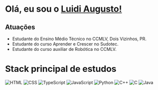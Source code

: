 # Olá, eu sou o [Luidi Augusto!](https://www.linkedin.com/in/luidi-augusto-710310359/)

## Atuações

* Estudante do Ensino Médio Técnico no CCMLV, Dois Vizinhos, PR.
* Estudante do curso Aprender e Crescer no Sudotec.
* Estudante do curso auxiliar de Robótica no CCMLV.

# Stack principal de estudos
![HTML](https://img.shields.io/badge/-HTML-333333?style=flat&logo=HTML5)
![CSS](https://img.shields.io/badge/-CSS-333333?style=flat&logo=CSS3&logoColor=1572B6)
![TypeScript](https://img.shields.io/badge/-TypeScript-333333?style=flat&logo=TypeScript&logoColor=3178C6)
![JavaScript](https://img.shields.io/badge/-JavaScript-333333?style=flat&logo=JavaScript&logoColor=F7DF1E)
![Python](https://img.shields.io/badge/-Python-333333?style=flat&logo=Python&logoColor=3776AB)
![C++](https://img.shields.io/badge/-C++-333333?style=flat&logo=C%2B%2B&logoColor=00599C)
![C](https://img.shields.io/badge/-C-333333?style=flat&logo=C&logoColor=A8B9CC)
![Java](https://img.shields.io/badge/-Java-333333?style=flat&logo=java&logoColor=007396)


